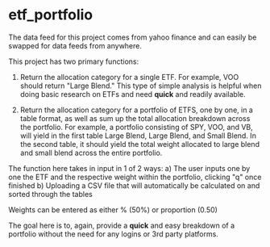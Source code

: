 # etf_portfolio

The data feed for this project comes from yahoo finance and can easily be swapped for data feeds from anywhere.

This project has two primary functions:

1) Return the allocation category for a single ETF. For example, VOO should return "Large Blend." This type of simple analysis is helpful 
when doing basic research on ETFs and need **quick** and readily available.

2) Return the allocation category for a portfolio of ETFS, one by one, in a table format, as well as sum up the total allocation breakdown
across the portfolio. For example, a portfolio consisting of SPY, VOO, and VB, will yield in the first table Large Blend, Large Blend, and
Small Blend. In the second table, it should yield the total weight allocated to large blend and small blend across the entire portfolio.

The function here takes in input in 1 of 2 ways:
  a) The user inputs one by one the ETF and the respective weight within the portfolio, clicking "q" once finished
  b) Uploading a CSV file that will automatically be calculated on and sorted through the tables

Weights can be entered as either % (50%) or proportion (0.50)
  
The goal here is to, again, provide a **quick** and easy breakdown of a portfolio without the need for any logins or 3rd party platforms. 
